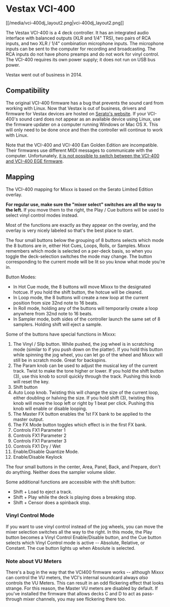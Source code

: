 # Vestax VCI-400

[[/media/vci-400dj_layout2.png|vci-400dj\_layout2.png]]

The Vestax VCI-400 is a 4 deck controller. It has an integrated audio
interface with balanced outputs (XLR and 1/4" TRS), two pairs of RCA
inputs, and two XLR / 1/4" combination microphone inputs. The microphone
inputs can be sent to the computer for recording and broadcasting. The
RCA inputs do not have phono preamps and do not work for vinyl control.
The VCI-400 requires its own power supply; it does not run on USB bus
power.

Vestax went out of business in 2014.

## Compatibility

The original VCI-400 firmware has a bug that prevents the sound card
from working with Linux. Now that Vestax is out of business, drivers and
firmware for Vestax devices are hosted on [Serato's
website](https://support.serato.com/hc/en-us/articles/203593924-Vestax-Hardware-Drivers-and-Firmware).
If your VCI-400's sound card does not appear as an available device
using Linux, use the firmware updater on a computer running Windows or
Mac OS X. This will only need to be done once and then the controller
will continue to work with Linux.

Note that the VCI-400 and VCI-400 Ean Golden Edition are incompatible.
Their firmwares use different MIDI messages to communicate with the
computer. Unfortunately, [it is not possible to switch between the
VCI-400 and VCI-400 EGE
firmware](http://forum.djtechtools.com/showthread.php?t=64071&p=572022&viewfull=1#post572022).

## Mapping

The VCI-400 mapping for Mixxx is based on the Serato Limited Edition
overlay.

**For regular use, make sure the "mixer select" switches are all the way
to the left.** If you move them to the right, the Play / Cue buttons
will be used to select vinyl control modes instead.

Most of the functions are exactly as they appear on the overlay, and the
overlay is very nicely labeled so that's the best place to start.

The four small buttons below the grouping of 8 buttons selects which
mode the 8 buttons are in, either Hot Cues, Loops, Rolls, or Samples.
Mixxx remembers which mode is selected on a per-deck basis, so when you
toggle the deck-selection switches the mode may change. The button
corresponding to the current mode will be lit so you know what mode
you're in.

Button Modes:

  - In Hot Cue mode, the 8 buttons will move Mixxx to the designated
    hotcue. If you hold the shift button, the hotcue will be cleared.
  - In Loop mode, the 8 buttons will create a new loop at the current
    position from size 32nd note to 16 beats.
  - In Roll mode, holding any of the buttons will temporarily create a
    loop anywhere from 32nd note to 16 beats.
  - In Sampler mode, both sides of the controller launch the same set of
    8 samplers. Holding shift will eject a sample.

Some of the buttons have special functions in Mixxx:

1.  The Vinyl / Slip button. While pushed, the jog wheel is in
    scratching mode (similar to if you push down on the platter). If you
    hold this button while spinning the jog wheel, you can let go of the
    wheel and Mixxx will still be in scratch mode. Great for backspins.
2.  The Param knob can be used to adjust the musical key of the current
    track. Twist to make the tone higher or lower. If you hold the shift
    button (3), use this knob to scroll quickly through the track.
    Pushing this knob will reset the key.
3.  Shift button
4.  Auto Loop knob. Twisting this will change the size of the current
    loop, either doubling or halving the size. If you hold shift (3),
    twisting this knob will move the loop left or right by 1 beat per
    click. Pushing this knob will enable or disable looping.
5.  The Master FX button enables the 1st FX bank to be applied to the
    master output.
6.  The FX Mode button toggles which effect is in the first FX bank.
7.  Controls FX1 Parameter 1
8.  Controls FX1 Parameter 2
9.  Controls FX1 Parameter 3
10. Controls FX1 Dry / Wet
11. Enable/Disable Quantize Mode.
12. Enable/Disable Keylock

The four small buttons in the center, Area, Panel, Back, and Prepare,
don't do anything. Neither does the sampler volume slider.

Some additional functions are accessible with the shift button:

  - Shift + Load to eject a track.
  - Shift + Play while the deck is playing does a breaking stop.
  - Shift + Censor does a spinback stop.

### Vinyl Control Mode

If you want to use vinyl control instead of the jog wheels, you can move
the mixer selection switches all the way to the right. In this mode, the
Play button becomes a Vinyl Control Enable/Disable button, and the Cue
button selects which Vinyl Control mode is active -- Absolute, Relative,
or Constant. The cue button lights up when Absolute is selected.

### Note about VU Meters

There's a bug in the way that the VCI400 firmware works -- although
Mixxx can control the VU meters, the VCI's internal soundcard always
*also* controls the VU Meters. This can result in an odd flickering
effect that looks strange. For this reason, the Master VU meters are
disabled by default. If you've installed the firmware that allows decks
C and D to act as pass-through mixer channels, you may see flickering
there too.
